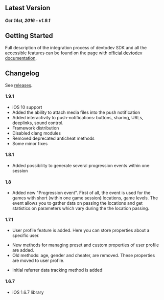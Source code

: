 Latest Version 
--------------
##### _Oct 14st, 2016_ - v1.9.1

Getting Started
---------------
Full description of the integration process of devtodev SDK and all the accessible features can be found on the page with [official devtodev documentation](https://www.devtodev.com/help/149).

Changelog
---------
See [releases](https://github.com/devtodev-analytics/cordova-sdk/releases/).

#### 1.9.1
* iOS 10 support 
* Added the ability to attach media files into the push notification
* Added interactivity to push-notifications: buttons, sharing, URLs, deeplinks, sound control.
* Framework distribution
* Disabled clang modules
* Removed deprecated anticheat methods
* Some minor fixes

#### 1.8.1
* Added possibility to generate several progression events within one session

#### 1.8
* Added new "Progression event". First of all, the event is used for the games with short (within one game session) locations, game levels. The event allows you to gather data on passing the locations and get statistics on parameters which vary during the the location passing.

#### 1.7.1
* User profile feature is added. Here you can store properties about a specific user.
 - New methods for managing preset and custom properties of user profile are added.
 - Old methods: age, gender and cheater, are removed. These properties are moved to user profile.
* Initial referrer data tracking method is added

#### 1.6.7
* iOS 1.6.7 library
